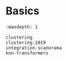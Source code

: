 # Basics

```{toctree}
:maxdepth: 1

clustering
clustering-2019
integration-scanorama
knn-transformers
```
